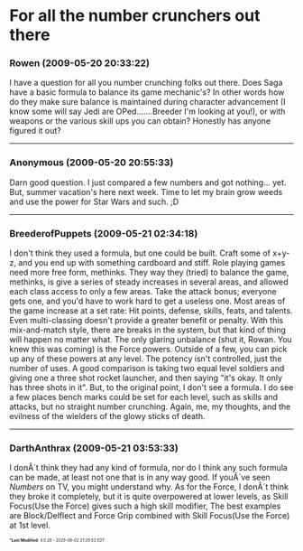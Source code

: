 # For all the number crunchers out there

### **Rowen** (2009-05-20 20:33:22)

I have a question for all you number crunching folks out there. Does Saga have a basic formula to balance its game mechanic's? In other words how do they make sure balance is maintained during character advancement (I know some will say Jedi are OPed.......Breeder I'm looking at you!), or with weapons or the various skill ups you can obtain?
Honestly has anyone figured it out?

---

### **Anonymous** (2009-05-20 20:55:33)

Darn good question. I just compared a few numbers and got nothing... yet. But, summer vacation's here next week. Time to let my brain grow weeds and use the power for Star Wars and such. ;D

---

### **BreederofPuppets** (2009-05-21 02:34:18)

I don't think they used a formula, but one could be built. Craft some of x+y-z, and you end up with something cardboard and stiff. Role playing games need more free form, methinks.
They way they (tried) to balance the game, methinks, is give a series of steady increases in several areas, and allowed each class access to only a few areas. Take the attack bonus; everyone gets one, and you'd have to work hard to get a useless one. Most areas of the game increase at a set rate: Hit points, defense, skills, feats, and talents. Even multi-classing doesn't provide a greater benefit or penalty. With this mix-and-match style, there are breaks in the system, but that kind of thing will happen no matter what.
The only glaring unbalance (shut it, Rowan. You knew this was coming) is the Force powers. Outside of a few, you can pick up any of these powers at any level. The potency isn't controlled, just the number of uses. A good comparison is taking two equal level soldiers and giving one a three shot rocket launcher, and then saying "it's okay. It only has three shots in it".
But, to the original point, I don't see a formula. I do see a few places bench marks could be set for each level, such as skills and attacks, but no straight number crunching.
Again, me, my thoughts, and the evilness of the wielders of the glowy sticks of death.

---

### **DarthAnthrax** (2009-05-21 03:53:33)

I donÂ´t think they had any kind of formula, nor do I think any such formula can be made, at least not one that is in any way good. If youÂ´ve seen *Numbers* on TV, you might understand why.
As for the Force, I donÂ´t think they broke it completely, but it is quite overpowered at lower levels, as Skill Focus(Use the Force) gives such a high skill modifier, The best examples are Block/Delflect and Force Grip combined with Skill Focus(Use the Force) at 1st level.



<span style="font-size: 0.5em;">***Last Modified**: 4.0.28 - *2025-06-02 21:35:53 EDT*</span>